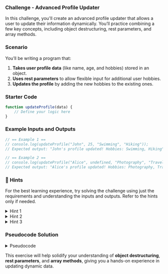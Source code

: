 ### **Challenge - Advanced Profile Updater**

In this challenge, you'll create an advanced profile updater that allows a user to update their information dynamically. You’ll practice combining a few key concepts, including object destructuring, rest parameters, and array methods. 

### **Scenario**

You’ll be writing a program that:

1. **Takes user profile data** (like name, age, and hobbies) stored in an object.
2. **Uses rest parameters** to allow flexible input for additional user hobbies.
3. **Updates the profile** by adding the new hobbies to the existing ones.

### **Starter Code**

```js
function updateProfile(data) {
    // Define your logic here
}
```

### **Example Inputs and Outputs**

```js
// == Example 1 ==
// console.log(updateProfile("John", 25, "Swimming", "Hiking"));
// Expected output: "John's profile updated! Hobbies: Swimming, Hiking"

// == Example 2 ==
// console.log(updateProfile("Alice", undefined, "Photography", "Traveling"));
// Expected output: "Alice's profile updated! Hobbies: Photography, Traveling"
```

### 🧠 **Hints**

For the best learning experience, try solving the challenge using just the requirements and understanding the inputs and outputs. Refer to the hints only if needed.

<details>
<summary>Hint 1</summary>
Use rest parameters to gather all hobbies as an array.
</details>

<details>
<summary>Hint 2</summary>
Use array methods like `.concat()` or spread syntax to add new hobbies to existing ones.
</details>

<details>
<summary>Hint 3</summary>
Remember to destructure the existing profile properties for easier access.
</details>

### **Pseudocode Solution**

<details>
<summary>Pseudocode</summary>

```
1. Create a user profile object with default properties (name, age, hobbies).

2. Write a function named updateProfile that accepts three parameters:
    a. Destructure the first two parameters (name and age).
    b. Use rest parameters to gather any additional hobbies into an array.

3. Inside the function:
    a. Add new hobbies to the existing hobbies using array methods.
    b. Update the user's name and age if provided.

4. Return a message stating that the profile has been updated and display the updated hobbies.
```

</details>

This exercise will help solidify your understanding of **object destructuring**, **rest parameters**, and **array methods**, giving you a hands-on experience in updating dynamic data.
